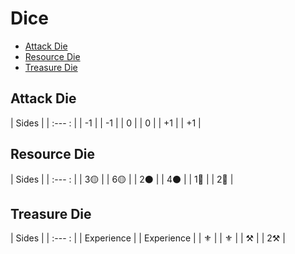 # Dice

<!-- MarkdownTOC autolink="true" autoanchor="true" -->

- [Attack Die](#attack-die)
- [Resource Die](#resource-die)
- [Treasure Die](#treasure-die)

<!-- /MarkdownTOC -->

<a id="attack-die"></a>
## Attack Die

| Sides |
| :--- : |
| -1 |
| -1 |
| 0 |
| 0 |
| +1 |
| +1 |

<a id="resource-die"></a>
## Resource Die

| Sides |
| :--- : |
| 3🟡 |
| 6🟡 |
| 2⚫️ |
| 4⚫️ |
| 1🔴 |
| 2🔴 |

<a id="treasure-die"></a>
## Treasure Die

| Sides |
| :--- : |
| Experience |
| Experience |
| ⚜️ |
| ⚜️ |
| ⚒️ |
| 2⚒️ |

